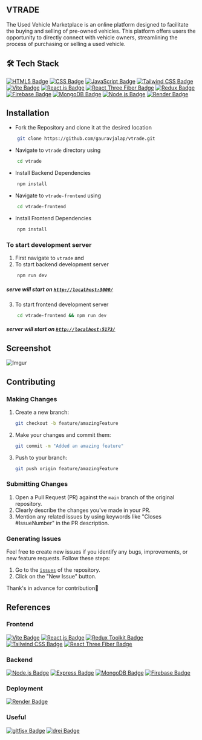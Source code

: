 ## VTRADE

<!-- 🌍 Deployed Link: [`https://vtrade-k8vg.onrender.com`](https://vtrade-k8vg.onrender.com) -->

The Used Vehicle Marketplace is an online platform designed to facilitate the buying and selling of pre-owned vehicles. This platform offers users the opportunity to directly connect with vehicle owners, streamlining the process of purchasing or selling a used vehicle.

## 🛠 Tech Stack

[![HTML5 Badge](https://img.shields.io/badge/-HTML5-%23E34F26?style=for-the-badge&logo=html5&logoColor=white)](#)
[![CSS Badge](https://img.shields.io/badge/-CSS-%231572B6?style=for-the-badge&logo=css3&logoColor=white)](#)
[![JavaScript Badge](https://img.shields.io/badge/-JavaScript-%23F7DF1E?style=for-the-badge&logo=javascript&logoColor=black)](#)
[![Tailwind CSS Badge](https://img.shields.io/badge/-Tailwind_CSS-%2338B2AC?style=for-the-badge&logo=tailwind-css&logoColor=white)](#)
[![Vite Badge](https://img.shields.io/badge/-Vite-%23333333?style=for-the-badge&logo=vite&logoColor=white)](#)
[![React.js Badge](https://img.shields.io/badge/-React.js-%2361DAFB?style=for-the-badge&logo=react&logoColor=black)](#)
[![React Three Fiber Badge](https://img.shields.io/badge/-React_Three_Fiber-%2300C3E3?style=for-the-badge&logo=react&logoColor=black)](#)
[![Redux Badge](https://img.shields.io/badge/-Redux-%23764ABC?style=for-the-badge&logo=redux&logoColor=white)](#)
[![Firebase Badge](https://img.shields.io/badge/-Firebase-%23FFCA28?style=for-the-badge&logo=firebase&logoColor=black)](#)
[![MongoDB Badge](https://img.shields.io/badge/-MongoDB-%2347A248?style=for-the-badge&logo=mongodb&logoColor=white)](#)
[![Node.js Badge](https://img.shields.io/badge/-Node.js-%23339933?style=for-the-badge&logo=node.js&logoColor=white)](#)
[![Render Badge](https://img.shields.io/badge/-Render-%23404d59?style=for-the-badge&logo=render&logoColor=white)](#)

## Installation

- Fork the Repository and clone it at the desired location

```bash
    git clone https://github.com/gauravjalap/vtrade.git
```

- Navigate to `vtrade` directory using

```bash
    cd vtrade
```

- Install Backend Dependencies

```bash
    npm install
```

- Navigate to `vtrade-frontend` using

```bash
    cd vtrade-frontend
```

- Install Frontend Dependencies

```bash
    npm install
```

### To start development server

1. First navigate to `vtrade` and
2. To start backend development server

```bash
    npm run dev
```

##### serve will start on [`http://localhost:3000/`](http://localhost:3000/)

3. To start frontend development server

```bash
    cd vtrade-frontend && npm run dev
```

##### server will start on [`http://localhost:5173/`](http://localhost:5173/)

## Screenshot

![Imgur](https://i.imgur.com/Qo4rSgs.png)

## Contributing

### Making Changes

1. Create a new branch:

   ```bash
   git checkout -b feature/amazingFeature
   ```

2. Make your changes and commit them:

   ```bash
   git commit -m "Added an amazing feature"
   ```

3. Push to your branch:
   ```bash
   git push origin feature/amazingFeature
   ```

### Submitting Changes

1. Open a Pull Request (PR) against the `main` branch of the original repository.
2. Clearly describe the changes you've made in your PR.
3. Mention any related issues by using keywords like "Closes #IssueNumber" in the PR description.

### Generating Issues

Feel free to create new issues if you identify any bugs, improvements, or new feature requests. Follow these steps:

1. Go to the [`issues`](https://github.com/gauravjalap/vtrade/issues) of the repository.
2. Click on the "New Issue" button.

Thank's in advance for contribution🌟

## References

### Frontend

[![Vite Badge](https://img.shields.io/badge/-Vite-%23333333?style=for-the-badge&logo=vite&logoColor=white)](https://vitejs.dev/guide/)
[![React.js Badge](https://img.shields.io/badge/-React.js-%2361DAFB?style=for-the-badge&logo=react&logoColor=black)](https://legacy.reactjs.org/docs/getting-started.html)
[![Redux Toolkit Badge](https://img.shields.io/badge/-Redux_Toolkit-%23764ABC?style=for-the-badge&logo=redux&logoColor=white)](https://redux-toolkit.js.org/introduction/getting-started)
[![Tailwind CSS Badge](https://img.shields.io/badge/-Tailwind_CSS-%2338B2AC?style=for-the-badge&logo=tailwind-css&logoColor=white)](https://v2.tailwindcss.com/docs) [![React Three Fiber Badge](https://img.shields.io/badge/-React_Three_Fiber-%232DAF78?style=for-the-badge&logo=react&logoColor=white)](https://docs.pmnd.rs/react-three-fiber/getting-started/introduction)

### Backend

[![Node.js Badge](https://img.shields.io/badge/-Node.js-%23339933?style=for-the-badge&logo=node.js&logoColor=white)](https://nodejs.org/docs/latest/api/)
[![Express Badge](https://img.shields.io/badge/-Express-%23000000?style=for-the-badge&logo=express&logoColor=white)](https://expressjs.com/)
[![MongoDB Badge](https://img.shields.io/badge/-MongoDB-%2347A248?style=for-the-badge&logo=mongodb&logoColor=white)](https://www.mongodb.com/docs/)
[![Firebase Badge](https://img.shields.io/badge/-Firebase-%23FFCA28?style=for-the-badge&logo=firebase&logoColor=black)](https://firebase.google.com/docs/web/setup)

### Deployment

[![Render Badge](https://img.shields.io/badge/-Render-%23404d59?style=for-the-badge&logo=render&logoColor=white)](https://render.com/docs)

### Useful

[![gltfjsx Badge](https://img.shields.io/badge/gltfjsx-Used-ff69b4?style=for-the-badge)](https://sbcode.net/react-three-fiber/gltfjsx/)
[![drei Badge](https://img.shields.io/badge/drei-Used-ff69b4?style=for-the-badge)](#)
